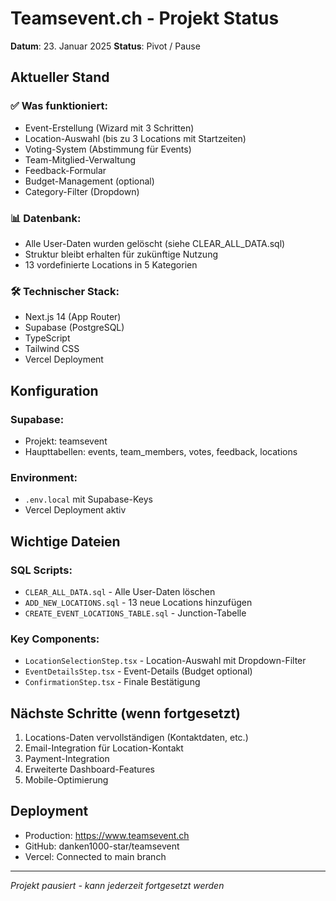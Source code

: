 # Teamsevent.ch - Projekt Status

**Datum**: 23. Januar 2025
**Status**: Pivot / Pause

## Aktueller Stand

### ✅ Was funktioniert:
- Event-Erstellung (Wizard mit 3 Schritten)
- Location-Auswahl (bis zu 3 Locations mit Startzeiten)
- Voting-System (Abstimmung für Events)
- Team-Mitglied-Verwaltung
- Feedback-Formular
- Budget-Management (optional)
- Category-Filter (Dropdown)

### 📊 Datenbank:
- Alle User-Daten wurden gelöscht (siehe CLEAR_ALL_DATA.sql)
- Struktur bleibt erhalten für zukünftige Nutzung
- 13 vordefinierte Locations in 5 Kategorien

### 🛠️ Technischer Stack:
- Next.js 14 (App Router)
- Supabase (PostgreSQL)
- TypeScript
- Tailwind CSS
- Vercel Deployment

## Konfiguration

### Supabase:
- Projekt: teamsevent
- Haupttabellen: events, team_members, votes, feedback, locations

### Environment:
- `.env.local` mit Supabase-Keys
- Vercel Deployment aktiv

## Wichtige Dateien

### SQL Scripts:
- `CLEAR_ALL_DATA.sql` - Alle User-Daten löschen
- `ADD_NEW_LOCATIONS.sql` - 13 neue Locations hinzufügen
- `CREATE_EVENT_LOCATIONS_TABLE.sql` - Junction-Tabelle

### Key Components:
- `LocationSelectionStep.tsx` - Location-Auswahl mit Dropdown-Filter
- `EventDetailsStep.tsx` - Event-Details (Budget optional)
- `ConfirmationStep.tsx` - Finale Bestätigung

## Nächste Schritte (wenn fortgesetzt)

1. Locations-Daten vervollständigen (Kontaktdaten, etc.)
2. Email-Integration für Location-Kontakt
3. Payment-Integration
4. Erweiterte Dashboard-Features
5. Mobile-Optimierung

## Deployment

- Production: https://www.teamsevent.ch
- GitHub: danken1000-star/teamsevent
- Vercel: Connected to main branch

---
*Projekt pausiert - kann jederzeit fortgesetzt werden*
